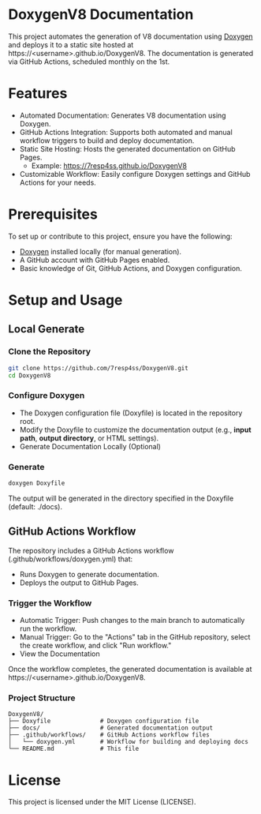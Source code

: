 # DoxygenV8 Documentation

This project automates the generation of V8 documentation using [Doxygen](https://www.doxygen.nl/) and deploys it to a static site hosted at https://<username\>.github.io/DoxygenV8. The documentation is generated via GitHub Actions, scheduled monthly on the 1st.

# Features

- Automated Documentation: Generates V8 documentation using Doxygen.
- GitHub Actions Integration: Supports both automated and manual workflow triggers to build and deploy documentation.
- Static Site Hosting: Hosts the generated documentation on GitHub Pages.
  - Example: https://7resp4ss.github.io/DoxygenV8
- Customizable Workflow: Easily configure Doxygen settings and GitHub Actions for your needs.

# Prerequisites

To set up or contribute to this project, ensure you have the following:

- [Doxygen](https://www.doxygen.nl/download.html) installed locally (for manual generation).
- A GitHub account with GitHub Pages enabled.
- Basic knowledge of Git, GitHub Actions, and Doxygen configuration.

# Setup and Usage

## Local Generate

### Clone the Repository

```bash
git clone https://github.com/7resp4ss/DoxygenV8.git
cd DoxygenV8
```

### Configure Doxygen

- The Doxygen configuration file (Doxyfile) is located in the repository root.
- Modify the Doxyfile to customize the documentation output (e.g., **input path**, **output directory**, or HTML settings).
- Generate Documentation Locally (Optional)

### Generate

```bash
doxygen Doxyfile
```

The output will be generated in the directory specified in the Doxyfile (default: ./docs).

## GitHub Actions Workflow

The repository includes a GitHub Actions workflow (.github/workflows/doxygen.yml) that:

- Runs Doxygen to generate documentation.
- Deploys the output to GitHub Pages.

### Trigger the Workflow

- Automatic Trigger: Push changes to the main branch to automatically run the workflow.
- Manual Trigger: Go to the "Actions" tab in the GitHub repository, select the create workflow, and click "Run workflow."
- View the Documentation

Once the workflow completes, the generated documentation is available at https://<username\>.github.io/DoxygenV8.

### Project Structure

```text
DoxygenV8/
├── Doxyfile              # Doxygen configuration file
├── docs/                 # Generated documentation output
├── .github/workflows/    # GitHub Actions workflow files
│   └── doxygen.yml       # Workflow for building and deploying docs
└── README.md             # This file
```



# License

This project is licensed under the MIT License (LICENSE).
